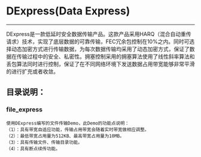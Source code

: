 # DExpress(Data Express)

------

DExpress是一款低延时安全数据传输产品。这款产品采用HARQ（混合自动重传请求）技术，实现了底层数据的可靠传输，FEC冗余包控制在10%之内。同时可选择动态加密方式进行传输数据，为每次数据传输均采用了动态加密方式，保证了数据在传输过程中的安全、私密性。拥塞控制采用的拥塞算法使用了线性斜率算法和丢包算法同时进行控制，保证了在不同网络环境下发送数据占用带宽能够非常平滑的进行扩充或者收敛。


## 目录说明：

### file_express
	使用DExpress编写的文件传输Demo，此Demo的功能点说明：
	（1）：具有带宽自适应功能，传输占用带宽会随着实时带宽做相应调整。
	（2）：最低带宽占用量为512KB、最高带宽占用量为10MB。
	（3）：具有传输文件、传输目录功能。
	（4）：具有断点续传功能。

